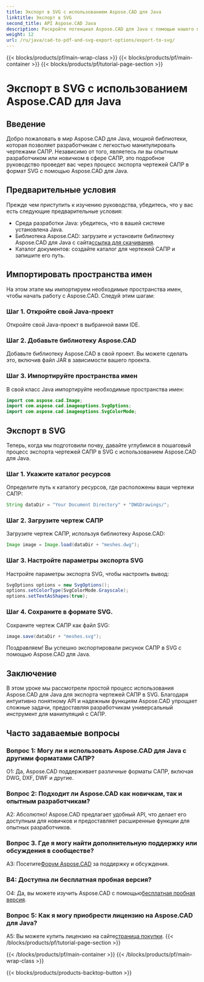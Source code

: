 ```yaml
---
title: Экспорт в SVG с использованием Aspose.CAD для Java
linktitle: Экспорт в SVG
second_title: API Aspose.CAD Java
description: Раскройте потенциал Aspose.CAD для Java с помощью нашего пошагового руководства по экспорту чертежей САПР в SVG. Узнайте, как импортировать пространства имен, настраивать параметры и легко интегрировать Aspose.CAD в ваш проект Java.
weight: 12
url: /ru/java/cad-to-pdf-and-svg-export-options/export-to-svg/
---
```


{{< blocks/products/pf/main-wrap-class >}}
{{< blocks/products/pf/main-container >}}
{{< blocks/products/pf/tutorial-page-section >}}

# Экспорт в SVG с использованием Aspose.CAD для Java

## Введение

Добро пожаловать в мир Aspose.CAD для Java, мощной библиотеки, которая позволяет разработчикам с легкостью манипулировать чертежами САПР. Независимо от того, являетесь ли вы опытным разработчиком или новичком в сфере САПР, это подробное руководство проведет вас через процесс экспорта чертежей САПР в формат SVG с помощью Aspose.CAD для Java.

## Предварительные условия

Прежде чем приступить к изучению руководства, убедитесь, что у вас есть следующие предварительные условия:

- Среда разработки Java: убедитесь, что в вашей системе установлена Java.
-  Библиотека Aspose.CAD: загрузите и установите библиотеку Aspose.CAD для Java с сайта[ссылка для скачивания](https://releases.aspose.com/cad/java/).
- Каталог документов: создайте каталог для чертежей САПР и запишите его путь.

## Импортировать пространства имен

На этом этапе мы импортируем необходимые пространства имен, чтобы начать работу с Aspose.CAD. Следуй этим шагам:

### Шаг 1. Откройте свой Java-проект
Откройте свой Java-проект в выбранной вами IDE.

### Шаг 2. Добавьте библиотеку Aspose.CAD
Добавьте библиотеку Aspose.CAD в свой проект. Вы можете сделать это, включив файл JAR в зависимости вашего проекта.

### Шаг 3. Импортируйте пространства имен
В свой класс Java импортируйте необходимые пространства имен:

```java
import com.aspose.cad.Image;
import com.aspose.cad.imageoptions.SvgOptions;
import com.aspose.cad.imageoptions.SvgColorMode;
```

## Экспорт в SVG

Теперь, когда мы подготовили почву, давайте углубимся в пошаговый процесс экспорта чертежей САПР в SVG с использованием Aspose.CAD для Java.

### Шаг 1. Укажите каталог ресурсов

Определите путь к каталогу ресурсов, где расположены ваши чертежи САПР:

```java
String dataDir = "Your Document Directory" + "DWGDrawings/";
```

### Шаг 2. Загрузите чертеж САПР

Загрузите чертеж САПР, используя библиотеку Aspose.CAD:

```java
Image image = Image.load(dataDir + "meshes.dwg");
```

### Шаг 3. Настройте параметры экспорта SVG

Настройте параметры экспорта SVG, чтобы настроить вывод:

```java
SvgOptions options = new SvgOptions();
options.setColorType(SvgColorMode.Grayscale);
options.setTextAsShapes(true);
```

### Шаг 4. Сохраните в формате SVG.

Сохраните чертеж САПР как файл SVG:

```java
image.save(dataDir + "meshes.svg");
```

Поздравляем! Вы успешно экспортировали рисунок САПР в SVG с помощью Aspose.CAD для Java.

## Заключение

В этом уроке мы рассмотрели простой процесс использования Aspose.CAD для Java для экспорта чертежей САПР в SVG. Благодаря интуитивно понятному API и надежным функциям Aspose.CAD упрощает сложные задачи, предоставляя разработчикам универсальный инструмент для манипуляций с САПР.

## Часто задаваемые вопросы

### Вопрос 1: Могу ли я использовать Aspose.CAD для Java с другими форматами САПР?

О1: Да, Aspose.CAD поддерживает различные форматы САПР, включая DWG, DXF, DWF и другие.

### Вопрос 2: Подходит ли Aspose.CAD как новичкам, так и опытным разработчикам?

А2: Абсолютно! Aspose.CAD предлагает удобный API, что делает его доступным для новичков и предоставляет расширенные функции для опытных разработчиков.

### Вопрос 3. Где я могу найти дополнительную поддержку или обсуждения в сообществе?

 A3: Посетите[Форум Aspose.CAD](https://forum.aspose.com/c/cad/19) за поддержку и обсуждения.

### В4: Доступна ли бесплатная пробная версия?

 О4: Да, вы можете изучить Aspose.CAD с помощью[бесплатная пробная версия](https://releases.aspose.com/).

### Вопрос 5: Как я могу приобрести лицензию на Aspose.CAD для Java?

 A5: Вы можете купить лицензию на сайте[страница покупки](https://purchase.aspose.com/buy).
{{< /blocks/products/pf/tutorial-page-section >}}

{{< /blocks/products/pf/main-container >}}
{{< /blocks/products/pf/main-wrap-class >}}

{{< blocks/products/products-backtop-button >}}
